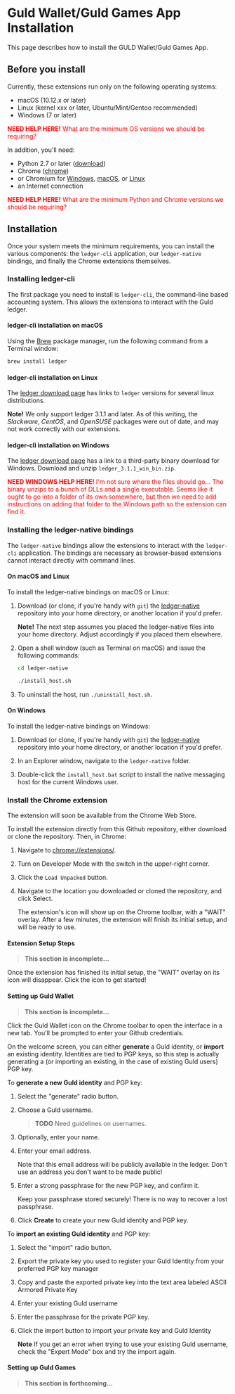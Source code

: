 # Guld Wallet/Guld Games App Installation

This page describes how to install the GULD Wallet/Guld Games App.

## Before you install

Currently, these extensions run only on the following operating systems:

- macOS (10.12.x or later)
- Linux (kernel xxx or later, Ubuntu/Mint/Gentoo recommended)
- Windows (7 or later)

<p style="color:red"><b>NEED HELP HERE!</b> What are the minimum OS versions we should be requiring?</p>

In addition, you'll need:

- Python 2.7 or later ([download](https://www.python.org/downloads))
- Chrome ([chrome](https://www.google.com/chrome))
- or Chromium for [Windows](https://chromium.woolyss.com/download/#windows), [macOS](https://chromium.woolyss.com/download/#mac), or [Linux](https://chromium.woolyss.com/download/#linux)
- an Internet connection

<p style="color:red"><b>NEED HELP HERE!</b> What are the minimum Python and Chrome versions we should be requiring?</p>

## Installation

Once your system meets the minimum requirements, you can install the various components: the `ledger-cli` application, our `ledger-native` bindings, and finally the Chrome extensions themselves.

### Installing ledger-cli

The first package you need to install is `ledger-cli`, the command-line based accounting system. This allows the extensions to interact with the Guld ledger.

#### ledger-cli installation on macOS

Using the [Brew](https://brew.sh) package manager, run the following command from a Terminal window:

```bash
brew install ledger
```

#### ledger-cli installation on Linux

The [ledger download page](https://www.ledger-cli.org/download.html) has links to `ledger` versions for several linux distributions.

**Note!** We only support ledger 3.1.1 and later. As of this writing, the *Slackware*, *CentOS*, and *OpenSUSE* packages were out of date, and may not work correctly with our extensions.

#### ledger-cli installation on Windows

The [ledger download page](https://www.ledger-cli.org/download.html) has a link to a third-party binary download for Windows. Download and unzip `ledger_3.1.1_win_bin.zip`.

<p style="color:red"><b>NEED WINDOWS HELP HERE!</b> I'm not sure where the files should go... The binary unzips to a bunch of DLLs and a single executable. Seems like it ought to go into a folder of its own somewhere, but then we need to add instructions on adding that folder to the Windows path so the extension can find it.</p>

### Installing the ledger-native bindings

The `ledger-native` bindings allow the extensions to interact with the `ledger-cli` application. The bindings are necessary as browser-based extensions cannot interact directly with command lines.

#### On macOS and Linux

To install the ledger-native bindings on macOS or Linux:

1. Download (or clone, if you're handy with `git`) the [ledger-native](https://github.com/guldcoin/ledger-native) repository into your home directory, or another location if you'd prefer.

    **Note!** The next step assumes you placed the ledger-native files into your home directory. Adjust accordingly if you placed them elsewhere.

1. Open a shell window (such as Terminal on macOS) and issue the following commands:

    ```bash
    cd ledger-native

    ./install_host.sh
    ```

1. To uninstall the host, run `./uninstall_host.sh`.

#### On Windows

To install the ledger-native bindings on Windows:

1. Download (or clone, if you're handy with `git`) the [ledger-native](https://github.com/guldcoin/ledger-native) repository into your home directory, or another location if you'd prefer.

1. In an Explorer window, navigate to the `ledger-native` folder.

1. Double-click the `install_host.bat` script to install the native messaging host for the current Windows user.

### Install the Chrome extension

The extension will soon be available from the Chrome Web Store.

To install the extension directly from this Github repository, either download or clone the repository. Then, in Chrome:

1. Navigate to [chrome://extensions/](chrome://extensions/).

1. Turn on Developer Mode with the switch in the upper-right corner.

1. Click the `Load Unpacked` button.

1. Navigate to the location you downloaded or cloned the repository, and click Select.

    The extension's icon will show up on the Chrome toolbar, with a "WAIT" overlay. After a few minutes, the extension will finish its initial setup, and will be ready to use.

#### Extension Setup Steps

> **This section is incomplete...**

Once the extension has finished its initial setup, the "WAIT" overlay on its icon will disappear. Click the icon to get started!

#### Setting up Guld Wallet

> **This section is incomplete...**

Click the Guld Wallet icon on the Chrome toolbar to open the interface in a new tab. You'll be prompted to enter your Github credentials.

On the welcome screen, you can either **generate** a Guld identity, or **import** an existing identity. Identities are tied to PGP keys, so this step is actually generating a (or importing an existing, in the case of existing Guld users) PGP key.

To **generate a new Guld identity** and PGP key:

1. Select the "generate" radio button.

1. Choose a Guld username.

    > **TODO** Need guidelines on usernames.

1. Optionally, enter your name.

1. Enter your email address.

    Note that this email address will be publicly available in the ledger. Don't use an address you don't want to be made public!

1. Enter a strong passphrase for the new PGP key, and confirm it.

    Keep your passphrase stored securely! There is no way to recover a lost passphrase.

1. Click **Create** to create your new Guld identity and PGP key.

To **import an existing Guld identity** and PGP key:

1. Select the "import" radio button.

1. Export the private key you used to register your Guld Identity from your preferred PGP key manager

1. Copy and paste the exported private key into the text area labeled ASCII Armored Private Key

1. Enter your existing Guld username

1. Enter the passphrase for the private PGP key.
    
1. Click the import button to import your private key and Guld Identity

   **Note** If you get an error when trying to use your existing Guld username, check the "Expert Mode" box and try the import again.

#### Setting up Guld Games

> **This section is forthcoming...**
